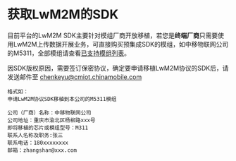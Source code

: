 # 获取LwM2M的SDK

目前平台的LwM2M SDK主要针对模组厂商开放移植，若您是**终端厂商**只需要使用LwM2M上传数据开展业务，可直接购买预集成SDK的模组，如中移物联网公司的M5311，全部模组请查看[已支持模组列表](/book/device-develop/module-list.md)。


因SDK版权原因，需要签订保密协议，确定要申请移植LwM2M协议的SDK后，请发送邮件至 chenkeyu@cmiot.chinamobile.com

```
格式如：
申请LwM2M协议SDK移植到本公司的M5311模组

公司（厂商）名称：中移物联网公司
公司地址：重庆市渝北区杨柳路xxx号
即将移植的芯片或模组型号：M311
联系人名称及职务:张三
联系电话：180xxxxxxxx
邮箱：zhangshan@xxx.com
```
